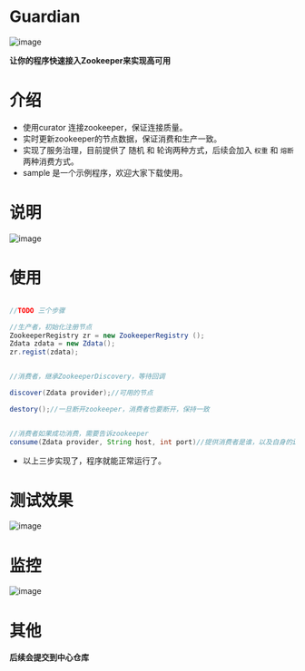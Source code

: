 Guardian
=====
![image](http://7xi2xp.com1.z0.glb.clouddn.com/guardian-logo.jpg)

**让你的程序快速接入Zookeeper来实现高可用**

# 介绍

- 使用curator 连接zookeeper，保证连接质量。
- 实时更新zookeeper的节点数据，保证消费和生产一致。
- 实现了服务治理，目前提供了 随机 和 轮询两种方式，后续会加入 `权重` 和 `熔断`两种消费方式。
- sample 是一个示例程序，欢迎大家下载使用。

# 说明

![image](http://7xi2xp.com1.z0.glb.clouddn.com/guardian-sequence.png)

# 使用

```java

//TODO 三个步骤

//生产者，初始化注册节点
ZookeeperRegistry zr = new ZookeeperRegistry ();
Zdata zdata = new Zdata();
zr.regist(zdata);


//消费者，继承ZookeeperDiscovery，等待回调

discover(Zdata provider);//可用的节点

destory();//一旦断开zookeeper，消费者也要断开，保持一致


//消费者如果成功消费，需要告诉zookeeper
consume(Zdata provider, String host, int port)//提供消费者是谁，以及自身的ip和端口

```

- 以上三步实现了，程序就能正常运行了。


# 测试效果

![image](http://7xi2xp.com1.z0.glb.clouddn.com/guardian.png)


# 监控
![image](http://7xi2xp.com1.z0.glb.clouddn.com/guardian-monitor.png)


# 其他
**后续会提交到中心仓库**
